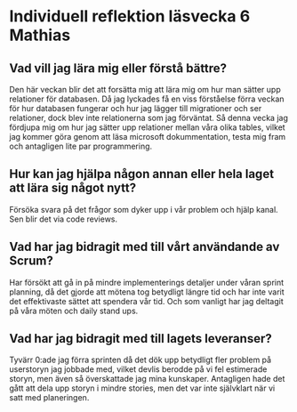 ﻿# Individuell reflektion läsvecka 6 Mathias

## Vad vill jag lära mig eller förstå bättre?

Den här veckan blir det att forsätta mig att lära mig om hur man sätter upp relationer för databasen. Då jag lyckades få
en viss förståelse förra veckan för hur databasen fungerar och hur jag lägger till migrationer och ser relationer, dock
blev inte relationerna som jag förväntat. Så denna vecka jag fördjupa mig om hur jag sätter upp relationer mellan våra
olika tables, vilket jag kommer göra genom att läsa microsoft dokummentation, testa mig fram och antagligen lite par
programmering.

## Hur kan jag hjälpa någon annan eller hela laget att lära sig något nytt?

Försöka svara på det frågor som dyker upp i vår problem och hjälp kanal. Sen blir det via code reviews.

## Vad har jag bidragit med till vårt användande av Scrum?

Har försökt att gå in på mindre implementerings detaljer under våran sprint planning, då det gjorde att mötena tog
betydligt längre tid och har inte varit det effektivaste sättet att spendera vår tid. Och som vanligt har jag deltagit
på våra möten och daily stand ups.

## Vad har jag bidragit med till lagets leveranser?

Tyvärr 0:ade jag förra sprinten då det dök upp betydligt fler problem på userstoryn jag jobbade med, vilket devlis
berodde på vi fel estimerade storyn, men även så överskattade jag mina kunskaper. Antagligen hade det gått att dela upp
storyn i mindre stories, men det var inte självklart när vi satt med planeringen.

